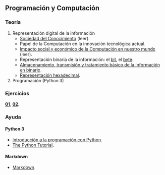 ## Programación y Computación

### Teoría

1. Representación digital de la información
    * [Sociedad del Conocimiento](http://es.wikipedia.org/wiki/sociedad_del_conocimiento) (leer).
    * Papel de la Computación en la innovación tecnológica actual.
    * [Impacto social y económico de la Computación en nuestro mundo](http://larevistainformatica.com/impacto-economico-tecnologia-informatica.htm) (leer).
    * Representación binaria de la información: el [bit](http://es.wikipedia.org/wiki/bit), el [byte](http://es.wikipedia.org/wiki/byte).
    * [Almacenamiento, transmisión y tratamiento básico de la información en binario](http://areatecnologia.com/sistema-binario.htm).
    * [Representación hexadecimal](http://es.wikipedia.org/wiki/sistema_hexadecimal).
2. Programación (Python 3)
    

### Ejercicios

**[01](data/e01.md)**, **[02](data/e02.md)**.

### Ayuda

#### Python 3

* [Introducción a la programación con Python](http://mclibre.org/consultar/python).
* [The Python Tutorial](http://docs.python.org/3/tutorial).

#### Markdown

* [Markdown](https://guides.github.com/pdfs/markdown-cheatsheet-online.pdf).
